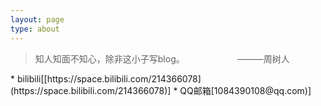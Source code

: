 ```yaml
---
layout: page
type: about
---
```

<blockquote class="blockquote-center">知人知面不知心，除非这小子写blog。&emsp;&emsp;&emsp;&emsp;&emsp;&emsp;———周树人&emsp;&emsp;</blockquote>
 * bilibili[[https://space.bilibili.com/214366078](https://space.bilibili.com/214366078)]  
 * QQ邮箱[1084390108@qq.com)]
